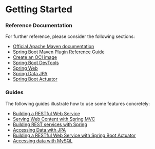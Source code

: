 # Getting Started

### Reference Documentation
For further reference, please consider the following sections:

* [Official Apache Maven documentation](https://maven.apache.org/guides/index.html)
* [Spring Boot Maven Plugin Reference Guide](https://docs.spring.io/spring-boot/docs/3.1.11/maven-plugin/reference/html/)
* [Create an OCI image](https://docs.spring.io/spring-boot/docs/3.1.11/maven-plugin/reference/html/#build-image)
* [Spring Boot DevTools](https://docs.spring.io/spring-boot/docs/3.1.11/reference/htmlsingle/index.html#using.devtools)
* [Spring Web](https://docs.spring.io/spring-boot/docs/3.1.11/reference/htmlsingle/index.html#web)
* [Spring Data JPA](https://docs.spring.io/spring-boot/docs/3.1.11/reference/htmlsingle/index.html#data.sql.jpa-and-spring-data)
* [Spring Boot Actuator](https://docs.spring.io/spring-boot/docs/3.1.11/reference/htmlsingle/index.html#actuator)

### Guides
The following guides illustrate how to use some features concretely:

* [Building a RESTful Web Service](https://spring.io/guides/gs/rest-service/)
* [Serving Web Content with Spring MVC](https://spring.io/guides/gs/serving-web-content/)
* [Building REST services with Spring](https://spring.io/guides/tutorials/rest/)
* [Accessing Data with JPA](https://spring.io/guides/gs/accessing-data-jpa/)
* [Building a RESTful Web Service with Spring Boot Actuator](https://spring.io/guides/gs/actuator-service/)
* [Accessing data with MySQL](https://spring.io/guides/gs/accessing-data-mysql/)

